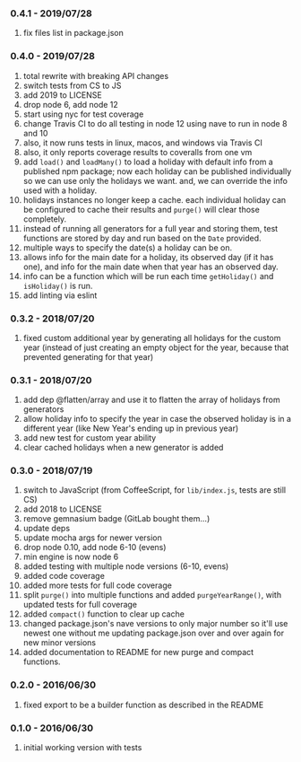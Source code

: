 ### 0.4.1 - 2019/07/28

1. fix files list in package.json

### 0.4.0 - 2019/07/28

1. total rewrite with breaking API changes
2. switch tests from CS to JS
3. add 2019 to LICENSE
4. drop node 6, add node 12
5. start using nyc for test coverage
6. change Travis CI to do all testing in node 12 using nave to run in node 8 and 10
7. also, it now runs tests in linux, macos, and windows via Travis CI
8. also, it only reports coverage results to coveralls from one vm
9. add `load()` and `loadMany()` to load a holiday with default info from a published npm package; now each holiday can be published individually so we can use only the holidays we want. and, we can override the info used with a holiday.
10. holidays instances no longer keep a cache. each individual holiday can be configured to cache their results and `purge()` will clear those completely.
11. instead of running all generators for a full year and storing them, test functions are stored by day and run based on the `Date` provided.
12. multiple ways to specify the date(s) a holiday can be on.
13. allows info for the main date for a holiday, its observed day (if it has one), and info for the main date when that year has an observed day.
14. info can be a function which will be run each time `getHoliday()` and `isHoliday()` is run.
15. add linting via eslint


### 0.3.2 - 2018/07/20

1. fixed custom additional year by generating all holidays for the custom year (instead of just creating an empty object for the year, because that prevented generating for that year)

### 0.3.1 - 2018/07/20

1. add dep @flatten/array and use it to flatten the array of holidays from generators
2. allow holiday info to specify the year in case the observed holiday is in a different year (like New Year's ending up in previous year)
3. add new test for custom year ability
4. clear cached holidays when a new generator is added

### 0.3.0 - 2018/07/19

1. switch to JavaScript (from CoffeeScript, for `lib/index.js`, tests are still CS)
1. add 2018 to LICENSE
2. remove gemnasium badge (GitLab bought them...)
3. update deps
4. update mocha args for newer version
5. drop node 0.10, add node 6-10 (evens)
6. min engine is now node 6
7. added testing with multiple node versions (6-10, evens)
8. added code coverage
9. added more tests for full code coverage
10. split `purge()` into multiple functions and added `purgeYearRange()`, with updated tests for full coverage
11. added `compact()` function to clear up cache
12. changed package.json's nave versions to only major number so it'll use newest one without me updating package.json over and over again for new minor versions
13. added documentation to README for new purge and compact functions.


### 0.2.0 - 2016/06/30

1. fixed export to be a builder function as described in the README

### 0.1.0 - 2016/06/30

1. initial working version with tests
